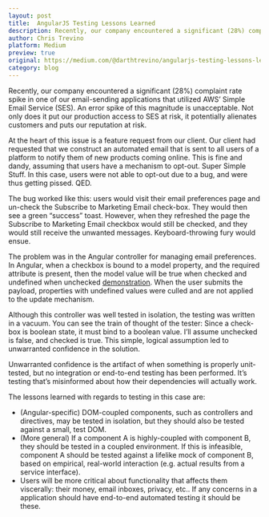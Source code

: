 ```yaml
---
layout: post
title:  AngularJS Testing Lessons Learned
description: Recently, our company encountered a significant (28%) complaint rate spike in one of our email-sending applications that utilized AWS’ Simple Email Service (SES). An error spike of this magnitude is unacceptable.
author: Chris Trevino
platform: Medium
preview: true
original: https://medium.com/@darthtrevino/angularjs-testing-lessons-learned-14a5d1e17f3
category: blog
---
```


Recently, our company encountered a significant (28%) complaint rate spike in one of our email-sending applications that utilized AWS’ Simple Email Service (SES). An error spike of this magnitude is unacceptable. Not only does it put our production access to SES at risk, it potentially alienates customers and puts our reputation at risk.

At the heart of this issue is a feature request from our client. Our client had requested that we construct an automated email that is sent to all users of a platform to notify them of new products coming online. This is fine and dandy, assuming that users have a mechanism to opt-out. Super Simple Stuff. In this case, users were not able to opt-out due to a bug, and were thus getting pissed. QED.

The bug worked like this: users would visit their email preferences page and un-check the Subscribe to Marketing Email check-box. They would then see a green “success” toast. However, when they refreshed the page the Subscribe to Marketing Email checkbox would still be checked, and they would still receive the unwanted messages. Keyboard-throwing fury would ensue.

The problem was in the Angular controller for managing email preferences. In Angular, when a checkbox is bound to a model property, and the required attribute is present, then the model value will be true when checked and undefined when unchecked [demonstration](https://jsfiddle.net/darthtrevino/k5fa5qkf/1/). When the user submits the payload, properties with undefined values were culled and are not applied to the update mechanism.

Although this controller was well tested in isolation, the testing was written in a vacuum. You can see the train of thought of the tester: Since a check-box is boolean state, it must bind to a boolean value. I’ll assume unchecked is false, and checked is true. This simple, logical assumption led to unwarranted confidence in the solution.

Unwarranted confidence is the artifact of when something is properly unit-tested, but no integration or end-to-end testing has been performed. It’s testing that’s misinformed about how their dependencies will actually work.

The lessons learned with regards to testing in this case are:

* (Angular-specific) DOM-coupled components, such as controllers and directives, may be tested in isolation, but they should also be tested against a small, test DOM.
* (More general) If a component A is highly-coupled with component B, they should be tested in a coupled environment. If this is infeasible, component A should be tested against a lifelike mock of component B, based on empirical, real-world interaction (e.g. actual results from a service interface).
* Users will be more critical about functionality that affects them viscerally: their money, email inboxes, privacy, etc.. If any concerns in a application should have end-to-end automated testing it should be these.
